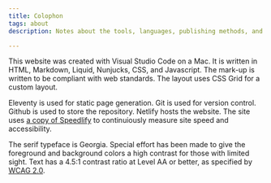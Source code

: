 ```yaml
---
title: Colophon
tags: about
description: Notes about the tools, languages, publishing methods, and assets used in the production of this website. 

---
```

 <span class="dropcap">T</span>his website was created with Visual Studio Code on a Mac. It is written in HTML, Markdown, Liquid, Nunjucks, CSS, and Javascript. The mark-up is written to be compliant with web standards. The layout uses CSS Grid for a custom layout. 
 
 Eleventy is used for static page generation. Git is used for version control. Github is used to store the repository. Netlify hosts the website. The site uses <a href="https://speedlify-joshcrain.netlify.app/" rel="noopener">a copy of Speedlify</a> to continuiously measure site speed and accessibility.

 The serif typeface is Georgia. Special effort has been made to give the foreground and background colors a high contrast for those with limited sight. Text has a 4.5:1 contrast ratio at Level AA or better, as specified by <a href="https://www.w3.org/TR/WCAG20/" rel="noopener">WCAG 2.0</a>. 
